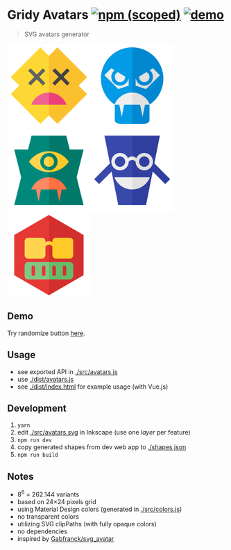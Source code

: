 # Gridy Avatars [![npm (scoped)](https://img.shields.io/npm/v/gridy-avatars.svg)](https://www.npmjs.com/package/gridy-avatars) [![demo](https://img.shields.io/badge/demo-online-brightgreen.svg)](https://darosh.github.io/gridy-avatars/dist/)


> SVG avatars generator

![sample 1](./dist/sample-1.svg)![sample 2](./dist/sample-2.svg)![sample 3](./dist/sample-3.svg)![sample 4](./dist/sample-4.svg)![sample 5](./dist/sample-5.svg)

## Demo

Try randomize button [here](https://darosh.github.io/gridy-avatars/dist/).

## Usage

* see exported API in [./src/avatars.js](./src/avatars.js)
* use [./dist/avatars.js](./dist/avatars.js)
* see [./dist/index.html](./dist/index.html) for example usage (with Vue.js)

## Development

1. `yarn`
2. edit [./src/avatars.svg](./src/avatars.svg) in Inkscape (use one _layer_ per feature)
3. `npm run dev`
4. copy generated shapes from dev web app to [./shapes.json](./shapes.json)
5. `npm run build`

## Notes

* 8<sup>6</sup> = 262.144 variants
* based on 24&times;24 pixels grid
* using Material Design colors (generated in [./src/colors.js](./src/colors.js))
* no transparent colors
* utilizing SVG clipPaths (with fully opaque colors)
* no dependencies
* inspired by [Gabfranck/svg_avatar](https://github.com/Gabfranck/svg_avatar)
